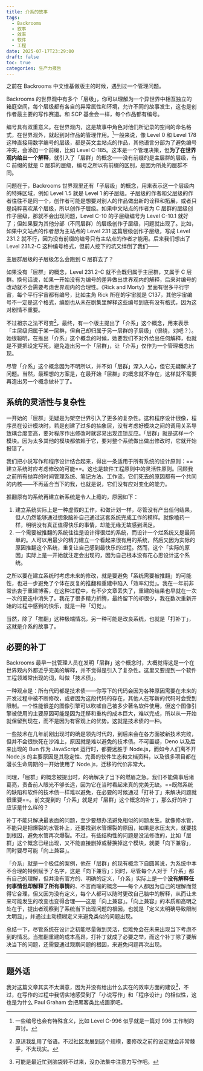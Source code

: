 ```yaml
---
title: 介系的故事
tags:
  - Backrooms
  - 叙事
  - 效率
  - 软件
  - 工程
date: 2025-07-17T23:29:00
draft: false
toc: true
categories: 生产力报告
---
```


之前在 Backrooms 中文维基做版主的时候，遇到过一个管理问题。

Backrooms 的世界观中有多个「层级」，你可以理解为一个异世界中相互独立的箱庭空间，每个层级都有各自的异常属性和环境，允许不同的故事发生，这也是创作者最主要的写作赛道。和 SCP 基金会一样，每个作品都有编号。

编号具有双重意义。在世界观内，这是故事中角色对他们所记录的空间的命名格式，在世界观外，就起到对作品的管理作用。[^2]一般来说，像 Level 0 和 Level 178 这种直接用数字编号的层级，都是英文主站点的作品，其他语言分部为了避免编号冲突，会添加一个前缀，比如 Level C-185。这本是一个管理决策，但**为了在世界观内给出一个解释**，就引入了「层群」的概念——没有前缀的是主层群的层级，有 C 前缀的就是 C 层群的层级，编号之所以有前缀的区别，是因为所处的层群不同。

问题在于，Backrooms 世界观里还有「子层级」的概念，用来表示这一个层级内的特殊区域，例如 Level 1.5 就是 Level 1 的子层级。子层级的作者和父层级的作者往往不是同一个，创作者可能是想要对别人的作品做出新的诠释和拓展，或者只是纯粹喜欢某个层级，所以创作子层级。如果中文站点的作者为 C 层群的层级创作子层级，那就不会出现问题，Level C-10 的子层级编号为 Level C-10.1 就好了；但如果要为其他分部（不同层群）的层级创作子层级，问题就出现了。比如，如果中文站点的作者想为主站点的 Level 231 这篇层级创作子层级，写成 Level 231.2 就不行，因为没有前缀的编号只有主站点的作者才能用。后来我们想出了 Level 231.2-C 这种编号格式，但前人挖下的坑又绊倒了我们——

主层群层级的子层级怎么会跑到 C 层群去了？<!--more-->

如果没有「层群」的概念，Level 231.2-C 就不会既归属于主层群，又属于 C 层群。换句话说，如果一开始没有为编号的差异做出世界观内的解释，后来对编号的改动就不会需要考虑世界观内的合理性。《Rick and Morty》里面有很多平行宇宙，每个平行宇宙都有编号，比如主角 Rick 所在的宇宙就是 C137，其他宇宙编号不一定是这个格式，编剧也从未在剧集里解释这些编号到底有没有格式，因为这对剧情不重要。

不过祖宗之法不可变[^1]，最终，有一个版主提出了「介系」这个概念，用来表示「主层级归属于某一层群，但自己却归属于另一层群的子层级」（很绕，对吧？）。她很聪明，在推出「介系」这个概念的时候，她要我们不对外给出任何解释，也就是不要把设定写死，避免造出另一个「层群」，让「介系」仅作为一个管理概念出现。

尽管「介系」这个概念因为不明所以，并不如「层群」深入人心，但它无疑解决了问题。当然，最理想的方案是，在最开始「层群」的概念就不存在，这样就不需要再造出另一个概念做补丁了。

## 系统的灵活性与复杂性

一开始的「层群」无疑是为架空世界引入了更多的复杂性。这和程序设计很像，程序员在设计模块时，若是创建了过多的抽象层，没有考虑好模块之间的调用关系导致耦合度变高，要对程序作出修改时就容易出现连锁反应。「层群」就是这样一个模块。因为太多其他的模块都依赖于它，要对整个系统做出做出修改时，它就开始报错了。

我们把小说写作和程序设计结合起来，得出一条适用于所有系统的设计原则：==建立系统时应考虑修改的可能==。这也是软件工程原则中的灵活性原则。回顾我之前所有抛弃的时间管理系统、笔记方法、工作流，它们死去的原因都有一个共同的内核——不再适合当下的我，也就是说，它们没有应对变化的能力。

推翻原有的系统再建立新系统是令人上瘾的，原因如下：

1. 建立系统实际上是一种虚假的工作，和做计划一样，尽管没有产出任何结果，但人仍然能够通过想象脑补自己通过这套系统完成工作的模样。就像嗑药一样，明明没有真正值得快乐的事情，却能无缘无故感到满足。
2. 一个需要被推翻的系统往往是设计得很烂的系统，而设计一个烂系统又是最简单的。人可以用最少的精力建立一个看起来很有用的系统，然后又因为实际的原因推翻这个系统，重复让自己感到最快乐的过程。然而，这个「实际的原因」实际上是一开始就注定会出现的，因为自己根本没有花心思设计这个系统。

之所以要在建立系统时考虑未来的修改，就是要避免「系统需要被推翻」的可能性，也进一步避免了个体在反复的推翻和重建中陷入「效率幻觉」。我在一年前非常热衷于重建博客，在这种过程中，有不少文章丢失了，重建的结果也早就在一次一次的更迭中消失了。我花了很多精力折腾，最终留下的却很少，我在数次重新开始的过程中感到的快乐，就是一种「幻觉」。

当然，除了「推翻」这种极端情况，另一种可能是改良系统，也就是「打补丁」，这就是介系的故事了。

## 必要的补丁

Backrooms 最早一批管理人员在发明「层群」这个概念时，大概觉得这是一个在世界观内外都近乎完美的解释，并不觉得是引入了复杂性。这里又要提到一个软件工程领域常出现的词，叫做「技术债」。

一种观点是：所有代码都是技术债——你写下的代码会因为各种原因需要在未来的开发过程中被不断修改，或者因为这段代码的存在，其他人在写新的代码时会受到限制。一个性能很差的图像引擎可以吹嘘自己被多少著名软件使用，但这个图像引擎被使用的主要原因可能是因为迁移和重构的成本巨大，难以完成，所以从一开始就保留到现在，而不是因为有客观上的优势。这就是技术债的一种。

一些技术在几年前刚出现时的确是领先时代的，到后来会在各方面被新技术完败，但并不会很快死在沙滩上，原因就是难以避免的技术债。不可置疑，Deno 以及后来出现的 Bun 作为 JavaScript 运行时，都要远胜于 Node.js，而如今人们离不开 Node.js 的主要原因是其稳定性、完善的软件生态和文档资料，以及很多项目都在漫长生命周期的一开始使用了 Node.js，迁移的代价非常大。

同理，「层群」的概念被提出时，的确解决了当下的燃眉之急。我们不能做事后诸葛亮，责备前人眼光不够长远，因为它在当时看起来真的完美无缺。==既然系统的缺陷和软件的技术债一样难以避免，在必要的时候通过「打补丁」来解决问题就很重要==。前文提到的「介系」就是对「层群」这个概念的补丁，那么好的补丁应该是什么样的？

补丁不能只解决最表面的问题，至少要想办法避免相似的问题发生。就像修水管，不能只是把爆裂的水管补上，还要找到水管爆裂的原因，如果是水压太大，就要找到根因，避免水管再次爆裂。不过，有些结构性的问题是没法修改的，比如「层群」这个概念已经出现，又不能直接删掉或替换掉这个模块，就要「向下兼容」，同时要尽可能「向上兼容」。

「介系」就是一个极佳的案例，他在「层群」的现有概念下自圆其说，为系统中本不合理的特例赋予了名字，这是「向下兼容」；同时，尽管每个人对于「介系」都有自己的理解，但并没有官方的、明确的定义，「介系」实际上是一个**没有解释任何事情但却解释了所有事情**的、不言而喻的概念——每个人都因为自己的理解而觉得它合理，但又因为没有定义，每个人都可以随时更改自己脑中的解释，从而让未来可能发生的改变也变得合理——这是「向上兼容」。「向上兼容」的本质和高明之处在于，提出者观察到了系统当下出现问题的根因，也就是「定义太明确导致限制太明显」，并通过主动模糊定义来避免类似的问题出现。

总结一下，尽管系统在设计之初能尽量做到灵活，但难免会在未来出现当下考虑不到的情况。当推翻重建的成本高昂，打补丁就成了必要之举，而这个补丁除了要解决当下的问题，还需要通过观察问题的根因，来避免问题再次出现。

---

## 题外话

我对这篇文章其实不太满意，因为并没有给出什么实在的效率方面的建议[^6]，不过，在写作的过程中我切实地感受到了「小说写作」和「程序设计」的相似性，这也是为什么 Paul Graham 会把黑客类比成画家吧。

[^1]: 原谅我乱用了俗语。不过社区发展到这个规模，要修改之前的设定就会非常棘手，不太现实。

[^2]: 一些编号也会有特殊含义，比如 Level C-996 似乎就是一篇对 996 工作制的声讨。

[^5]: 如果你好奇我们为什么需要「管理」作品，请记住这是一个由几百个（算上已经离开的作者的话，可能更多）创作者组成的写作社区，大家都在同一个世界观下写作，

[^6]: 可能是最近忙到脑袋转不过来，没办法集中注意力写作吧。
